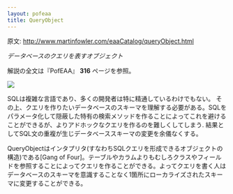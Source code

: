 ```yaml
---
layout: pofeaa
title: QueryObject
---
```


原文: http://www.martinfowler.com/eaaCatalog/queryObject.html

*データベースのクエリを表すオブジェクト*

解説の全文は『PofEAA』 **316** ページを参照。

![](http://www.martinfowler.com/eaaCatalog/queryObjectSketch.gif)

SQLは複雑な言語であり、多くの開発者は特に精通しているわけでもない。 その上、クエリを作りたいデータベースのスキーマを理解する必要がある。SQLをパラメータ化して隠蔽した特有の検索メソッドを作ることによってこれを避けることができるが、よりアドホックなクエリを作るのを難しくしてしまう. 結果としてSQL文の重複が生じデータベーススキーマの変更を余儀なくする。

QueryObjectはインタプリタ(すなわちSQLクエリを形成できるオブジェクトの構造)である[Gang of Four]。テーブルやカラムよりもむしろクラスやフィールドを参照することによってクエリを作ることができる。よってクエリを書く人はデータベースのスキーマを意識することなく1箇所にローカライズされたスキーマに変更することができる。
